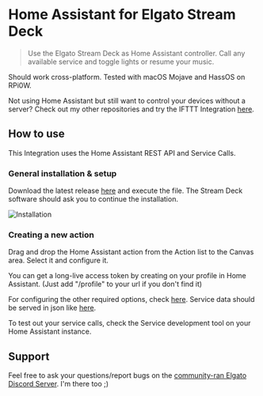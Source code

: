 # Home Assistant for Elgato Stream Deck
> Use the Elgato Stream Deck as Home Assistant controller. Call any available service and toggle lights or resume your music.

Should work cross-platform. Tested with macOS Mojave and HassOS on RPi0W.

Not using Home Assistant but still want to control your devices without a server? Check out my other repositories and try the IFTTT Integration [here](https://github.com/tobimori/streamdeck-ifttt).
## How to use

This Integration uses the Home Assistant REST API and Service Calls.

### General installation & setup

Download the latest release [here](https://github.com/tobimori/streamdeck-homeassistant/releases/latest "Hello from the other side...") and execute the file. The Stream Deck software should ask you to continue the installation.

![Installation](resources/readme/installation.png)

### Creating a new action

Drag and drop the Home Assistant action from the Action list to the Canvas area. Select it and configure it.

You can get a long-live access token by creating on your profile in Home Assistant. (Just add "/profile" to your url if you don't find it)

For configuring the other required options, check [here](https://www.home-assistant.io/docs/scripts/service-calls/).
Service data should be served in json like [here](https://www.home-assistant.io/docs/scripts/service-calls/#using-the-services-developer-tool).

To test out your service calls, check the Service development tool on your Home Assistant instance.

## Support

Feel free to ask your questions/report bugs on the [community-ran Elgato Discord Server](https://discord.gg/aWVu2eM). I'm there too ;)

